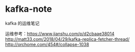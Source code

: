 # kafka-note
kafka 的运维笔记

运维参考：https://www.jianshu.com/p/d2cbaae38014<br/>
http://matt33.com/2018/04/29/kafka-replica-fetcher-thread/
http://orchome.com/454#/collapse-1038
